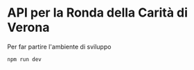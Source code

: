 # API per la Ronda della Carità di Verona 

Per far partire l'ambiente di sviluppo 

```
npm run dev
```